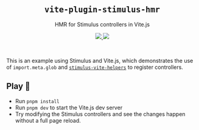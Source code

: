 <h2 align='center'><samp>vite-plugin-stimulus-hmr</samp></h2>

<p align='center'>HMR for Stimulus controllers in Vite.js</p>

<p align='center'>
  <a href='https://www.npmjs.com/package/vite-plugin-stimulus-hmr'>
    <img src='https://img.shields.io/npm/v/vite-plugin-stimulus-hmr?color=222&style=flat-square'>
  </a>
  <a href='https://github.com/ElMassimo/vite-plugin-stimulus-hmr/blob/main/LICENSE.txt'>
    <img src='https://img.shields.io/badge/license-MIT-blue.svg'>
  </a>
</p>

<br>

This is an example using Stimulus and Vite.js, which demonstrates the use of
`import.meta.glob` and [`stimulus-vite-helpers`](https://github.com/ElMassimo/stimulus-vite-helpers) to register controllers.

## Play 🎸

- Run `pnpm install`
- Run `pnpm dev` to start the Vite.js dev server
- Try modifying the Stimulus controllers and see the changes happen without a full page reload.

